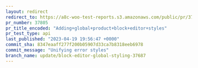 ```yaml
---
layout: redirect
redirect_to: https://a8c-woo-test-reports.s3.amazonaws.com/public/pr/37805/api/index.html
pr_number: 37805
pr_title_encoded: "Adding+global+product+block+editor+styles"
pr_test_type: api
last_published: "2023-04-19 19:56:47 +0000"
commit_sha: 8347eaaff277f200b05907d33ca7b8318eeb6978
commit_message: "Unifying error styles"
branch_name: update/block-editor-global-styling-37687
---
```

